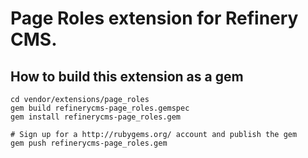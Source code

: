 # Page Roles extension for Refinery CMS.

## How to build this extension as a gem

    cd vendor/extensions/page_roles
    gem build refinerycms-page_roles.gemspec
    gem install refinerycms-page_roles.gem

    # Sign up for a http://rubygems.org/ account and publish the gem
    gem push refinerycms-page_roles.gem